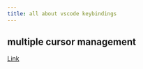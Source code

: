 ```yaml
---
title: all about vscode keybindings
---
```


## multiple cursor management

[Link](https://code.visualstudio.com/docs/editor/codebasics#_multiple-selections-multicursor)

